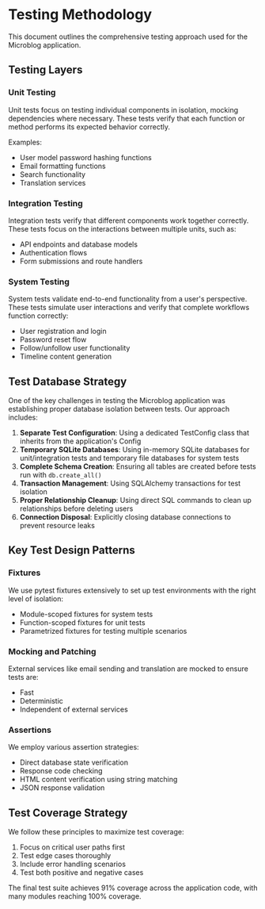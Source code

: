 # Testing Methodology

This document outlines the comprehensive testing approach used for the Microblog application.

## Testing Layers

### Unit Testing
Unit tests focus on testing individual components in isolation, mocking dependencies where necessary. These tests verify that each function or method performs its expected behavior correctly.

Examples:
- User model password hashing functions
- Email formatting functions
- Search functionality
- Translation services

### Integration Testing
Integration tests verify that different components work together correctly. These tests focus on the interactions between multiple units, such as:

- API endpoints and database models
- Authentication flows
- Form submissions and route handlers

### System Testing
System tests validate end-to-end functionality from a user's perspective. These tests simulate user interactions and verify that complete workflows function correctly:

- User registration and login
- Password reset flow
- Follow/unfollow user functionality
- Timeline content generation

## Test Database Strategy

One of the key challenges in testing the Microblog application was establishing proper database isolation between tests. Our approach includes:

1. **Separate Test Configuration**: Using a dedicated TestConfig class that inherits from the application's Config
2. **Temporary SQLite Databases**: Using in-memory SQLite databases for unit/integration tests and temporary file databases for system tests
3. **Complete Schema Creation**: Ensuring all tables are created before tests run with `db.create_all()`
4. **Transaction Management**: Using SQLAlchemy transactions for test isolation
5. **Proper Relationship Cleanup**: Using direct SQL commands to clean up relationships before deleting users
6. **Connection Disposal**: Explicitly closing database connections to prevent resource leaks

## Key Test Design Patterns

### Fixtures
We use pytest fixtures extensively to set up test environments with the right level of isolation:

- Module-scoped fixtures for system tests
- Function-scoped fixtures for unit tests
- Parametrized fixtures for testing multiple scenarios

### Mocking and Patching
External services like email sending and translation are mocked to ensure tests are:
- Fast
- Deterministic
- Independent of external services

### Assertions
We employ various assertion strategies:
- Direct database state verification
- Response code checking
- HTML content verification using string matching
- JSON response validation

## Test Coverage Strategy

We follow these principles to maximize test coverage:
1. Focus on critical user paths first
2. Test edge cases thoroughly
3. Include error handling scenarios
4. Test both positive and negative cases

The final test suite achieves 91% coverage across the application code, with many modules reaching 100% coverage.
